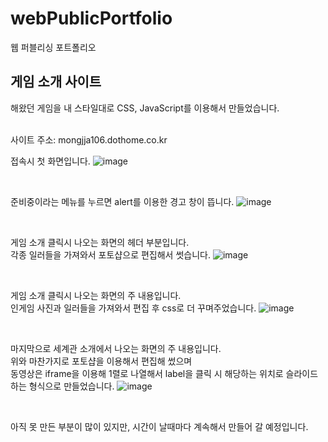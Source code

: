 # webPublicPortfolio
웹 퍼블리싱 포트폴리오

## 게임 소개 사이트
해왔던 게임을 내 스타일대로 CSS, JavaScript를 이용해서 만들었습니다.

<br>
사이트 주소: mongjja106.dothome.co.kr
<br>

접속시 첫 화면입니다.
![image](https://user-images.githubusercontent.com/50040785/56937854-e1603f80-6b39-11e9-9b92-ffdcfd7b19c2.png)

<br>

준비중이라는 메뉴를 누르면 alert를 이용한 경고 창이 뜹니다.
![image](https://user-images.githubusercontent.com/50040785/56937928-4320a980-6b3a-11e9-9a2b-0b6c658e0677.png)

<br>

게임 소개 클릭시 나오는 화면의 헤더 부분입니다. <br>
각종 일러들을 가져와서 포토샵으로 편집해서 썻습니다.
![image](https://user-images.githubusercontent.com/50040785/56938020-ae6a7b80-6b3a-11e9-8a7c-74dc95c53ad2.png)

<br>

게임 소개 클릭시 나오는 화면의 주 내용입니다. <br>
인게임 사진과 일러들을 가져와서 편집 후 css로 더 꾸며주었습니다.
![image](https://user-images.githubusercontent.com/50040785/56938137-36e91c00-6b3b-11e9-8131-8f1e2acd3a70.png)

<br>

마지막으로 세계관 소개에서 나오는 화면의 주 내용입니다. <br>
위와 마찬가지로 포토샵을 이용해서 편집해 썼으며 <br>
동영상은 iframe을 이용해 1렬로 나열해서 label을 클릭 시 해당하는 위치로 슬라이드하는 형식으로 만들었습니다.
![image](https://user-images.githubusercontent.com/50040785/56938222-aced8300-6b3b-11e9-9788-51395e7178d5.png)

<br>

아직 못 만든 부분이 많이 있지만, 시간이 날때마다 계속해서 만들어 갈 예정입니다.
